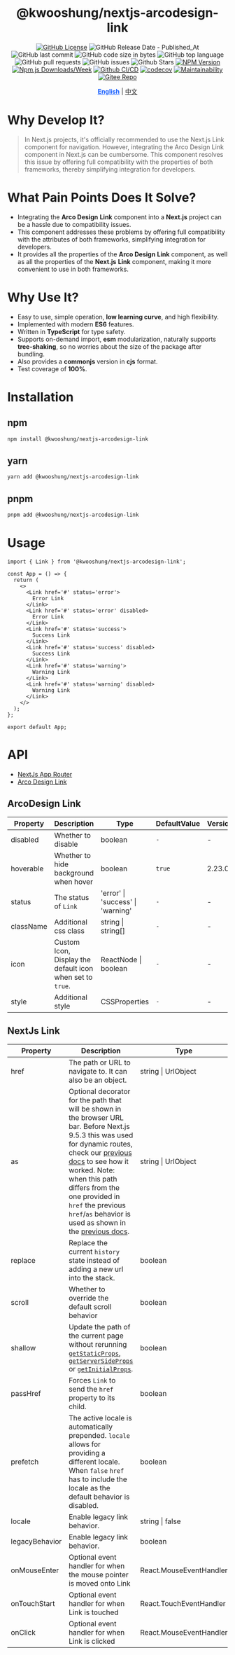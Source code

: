 <div align="center">

# @kwooshung/nextjs-arcodesign-link

[![GitHub License](https://img.shields.io/github/license/kwooshung/Nextjs-ArcoDesign-Link?labelColor=272e3b&color=165dff)](LICENSE)
![GitHub Release Date - Published_At](https://img.shields.io/github/release-date/kwooshung/Nextjs-ArcoDesign-Link?labelColor=272e3b&color=00b42A&logo=github)
![GitHub last commit](https://img.shields.io/github/last-commit/kwooshung/Nextjs-ArcoDesign-Link?labelColor=272e3b&color=165dff)
![GitHub code size in bytes](https://img.shields.io/github/languages/code-size/kwooshung/Nextjs-ArcoDesign-Link?labelColor=272e3b&color=165dff)
![GitHub top language](https://img.shields.io/github/languages/top/kwooshung/Nextjs-ArcoDesign-Link?labelColor=272e3b&color=165dff)
![GitHub pull requests](https://img.shields.io/github/issues-pr/kwooshung/Nextjs-ArcoDesign-Link?labelColor=272e3b&color=165dff)
![GitHub issues](https://img.shields.io/github/issues/kwooshung/Nextjs-ArcoDesign-Link?labelColor=272e3b&color=165dff)
![Github Stars](https://img.shields.io/github/stars/kwooshung/Nextjs-ArcoDesign-Link?labelColor=272e3b&color=165dff)
[![NPM Version](https://img.shields.io/npm/v/@kwooshung/Nextjs-ArcoDesign-Link?labelColor=272e3b&color=165dff)](https://www.npmjs.com/package/@kwooshung/Nextjs-ArcoDesign-Link)
[![Npm.js Downloads/Week](https://img.shields.io/npm/dw/@kwooshung/Nextjs-ArcoDesign-Link?labelColor=272e3b&labelColor=272e3b&color=165dff&logo=npm)](https://www.npmjs.com/package/@kwooshung/Nextjs-ArcoDesign-Link)
[![Github CI/CD](https://github.com/kwooshung/Nextjs-ArcoDesign-Link/actions/workflows/ci.yml/badge.svg)](https://github.com/kwooshung/Nextjs-ArcoDesign-Link/actions/)
[![codecov](https://codecov.io/gh/kwooshung/Nextjs-ArcoDesign-Link/graph/badge.svg?token=I8pXvFOtv9)](https://codecov.io/gh/kwooshung/Nextjs-ArcoDesign-Link)
[![Maintainability](https://api.codeclimate.com/v1/badges/5abb5096369ae941be2a/maintainability)](https://codeclimate.com/github/kwooshung/Nextjs-ArcoDesign-Link/maintainability)
[![Gitee Repo](https://img.shields.io/badge/Gitee-Nextjs--ArcoDesign--Link-165dff?logo=gitee)](https://gitee.com/kwooshung/Nextjs-ArcoDesign-Link/)

<p align="center">
    <a href="README.md" style="font-weight:700;color:#165dff;text-decoration:underline;">English</a> | 
    <a href="README.zh-CN.md">中文</a>
</p>
</div>

# Why Develop It?

> In Next.js projects, it's officially recommended to use the Next.js Link component for navigation. However, integrating the Arco Design Link component in Next.js can be cumbersome. This component resolves this issue by offering full compatibility with the properties of both frameworks, thereby simplifying integration for developers.

# What Pain Points Does It Solve?

- Integrating the **Arco Design** **Link** component into a **Next.js** project can be a hassle due to compatibility issues.
- This component addresses these problems by offering full compatibility with the attributes of both frameworks, simplifying integration for developers.
- It provides all the properties of the **Arco Design** **Link** component, as well as all the properties of the **Next.js** **Link** component, making it more convenient to use in both frameworks.

# Why Use It?

- Easy to use, simple operation, **low learning curve**, and high flexibility.
- Implemented with modern **ES6** features.
- Written in **TypeScript** for type safety.
- Supports on-demand import, **esm** modularization, naturally supports **tree-shaking**, so no worries about the size of the package after bundling.
- Also provides a **commonjs** version in **cjs** format.
- Test coverage of **100%**.

# Installation

## npm

```bash
npm install @kwooshung/nextjs-arcodesign-link
```

## yarn

```bash
yarn add @kwooshung/nextjs-arcodesign-link
```

## pnpm

```bash
pnpm add @kwooshung/nextjs-arcodesign-link
```

# Usage

```tsx
import { Link } from '@kwooshung/nextjs-arcodesign-link';

const App = () => {
  return (
    <>
      <Link href='#' status='error'>
        Error Link
      </Link>
      <Link href='#' status='error' disabled>
        Error Link
      </Link>
      <Link href='#' status='success'>
        Success Link
      </Link>
      <Link href='#' status='success' disabled>
        Success Link
      </Link>
      <Link href='#' status='warning'>
        Warning Link
      </Link>
      <Link href='#' status='warning' disabled>
        Warning Link
      </Link>
    </>
  );
};

export default App;
```

# API

- [NextJs App Router](https://nextjs.org/docs/app/api-reference/components/link)
- [Arco Design Link](https://arco.design/react/components/link)

## ArcoDesign Link

| Property  | Description                                               | Type                              | DefaultValue | Version |
| --------- | --------------------------------------------------------- | --------------------------------- | ------------ | ------- |
| disabled  | Whether to disable                                        | boolean                           | `-`          | -       |
| hoverable | Whether to hide background when hover                     | boolean                           | `true`       | 2.23.0  |
| status    | The status of `Link`                                      | 'error' \| 'success' \| 'warning' | `-`          | -       |
| className | Additional css class                                      | string \| string[]                | `-`          | -       |
| icon      | Custom Icon, Display the default icon when set to `true`. | ReactNode \| boolean              | `-`          | -       |
| style     | Additional style                                          | CSSProperties                     | `-`          | -       |

## NextJs Link

| Property       | Description                                                                                                                                                                                                                                                                                                                                                                                                                                                                                                           | Type                                       | DefaultValue |
| -------------- | --------------------------------------------------------------------------------------------------------------------------------------------------------------------------------------------------------------------------------------------------------------------------------------------------------------------------------------------------------------------------------------------------------------------------------------------------------------------------------------------------------------------- | ------------------------------------------ | ------------ |
| href           | The path or URL to navigate to. It can also be an object.                                                                                                                                                                                                                                                                                                                                                                                                                                                             | string \| UrlObject                        | -            |
| as             | Optional decorator for the path that will be shown in the browser URL bar. Before Next.js 9.5.3 this was used for dynamic routes, check our [previous docs](https://github.com/vercel/next.js/blob/v9.5.2/docs/api-reference/next/link.md#dynamic-routes) to see how it worked. Note: when this path differs from the one provided in `href` the previous `href`/`as` behavior is used as shown in the [previous docs](https://github.com/vercel/next.js/blob/v9.5.2/docs/api-reference/next/link.md#dynamic-routes). | string \| UrlObject                        | -            |
| replace        | Replace the current `history` state instead of adding a new url into the stack.                                                                                                                                                                                                                                                                                                                                                                                                                                       | boolean                                    | `false`      |
| scroll         | Whether to override the default scroll behavior                                                                                                                                                                                                                                                                                                                                                                                                                                                                       | boolean                                    | `true`       |
| shallow        | Update the path of the current page without rerunning [`getStaticProps`](/docs/basic-features/data-fetching/get-static-props.md), [`getServerSideProps`](/docs/basic-features/data-fetching/get-server-side-props.md) or [`getInitialProps`](/docs/api-reference/data-fetching/get-initial-props.md).                                                                                                                                                                                                                 | boolean                                    | `false`      |
| passHref       | Forces `Link` to send the `href` property to its child.                                                                                                                                                                                                                                                                                                                                                                                                                                                               | boolean                                    | `false`      |
| prefetch       | The active locale is automatically prepended. `locale` allows for providing a different locale. When `false` `href` has to include the locale as the default behavior is disabled.                                                                                                                                                                                                                                                                                                                                    | boolean                                    | `true`       |
| locale         | Enable legacy link behavior.                                                                                                                                                                                                                                                                                                                                                                                                                                                                                          | string \| false                            | -            |
| legacyBehavior | Enable legacy link behavior.                                                                                                                                                                                                                                                                                                                                                                                                                                                                                          | boolean                                    | `false`      |
| onMouseEnter   | Optional event handler for when the mouse pointer is moved onto Link                                                                                                                                                                                                                                                                                                                                                                                                                                                  | React.MouseEventHandler<HTMLAnchorElement> | -            |
| onTouchStart   | Optional event handler for when Link is touched                                                                                                                                                                                                                                                                                                                                                                                                                                                                       | React.TouchEventHandler<HTMLAnchorElement> | -            |
| onClick        | Optional event handler for when Link is clicked                                                                                                                                                                                                                                                                                                                                                                                                                                                                       | React.MouseEventHandler<HTMLAnchorElement> | -            |
